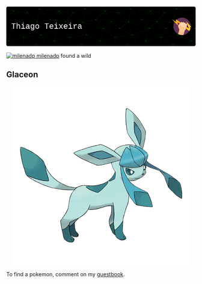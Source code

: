 ![Header](./github-header-image.png)
<!-- Guestbook -->
<a href="https://github.com/milenadp"><img width="24" src="https://avatars.githubusercontent.com/u/61522013?s=24&u=f5be445207db34f327f199f575a292459bfe6f0c&v=4" alt="milenadp" /> milenadp</a> found a wild <h2> <b> Glaceon </b> </h2> 
 <p align="center"> <img  src="https://raw.githubusercontent.com/PokeAPI/sprites/master/sprites/pokemon/other/official-artwork/471.png"/> </p><!-- /Guestbook -->


To find a pokemon, comment on my [guestbook](https://github.com/teixeirazeus/teixeirazeus/issues/2).
